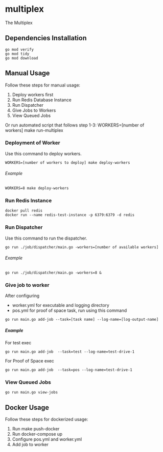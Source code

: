 # multiplex
The Multiplex

## Dependencies Installation
```
go mod verify 
go mod tidy
go mod download
```

## Manual Usage 
Follow these steps for manual usage:
1. Deploy workers first
2. Run Redis Database Instance
3. Run Dispatcher
4. Give Jobs to Workers
5. View Queued Jobs

Or run automated script that follows step 1-3:
WORKERS=[number of workers] make run-multiplex

### Deployment of Worker
Use this command to deploy workers.
```
WORKERS=[number of workers to deploy] make deploy-workers
```
###### Example
```
WORKERS=8 make deploy-workers
```

### Run Redis Instance
```
docker pull redis
docker run --name redis-test-instance -p 6379:6379 -d redis
```

### Run Dispatcher
Use this command to run the dispatcher.
```
go run ./job/dispatcher/main.go -workers=[number of available workers]
```
###### Example
```
go run ./job/dispatcher/main.go -workers=8 &
```

### Give job to worker
After configuring 
- worker.yml for executable and logging directory
- pos.yml for proof of space task, run using this command
```
go run main.go add-job --task=[task name] --log-name=[log-output-name]
```
##### Example
For test exec
```
go run main.go add-job  --task=test --log-name=test-drive-1 
```

For Proof of Space exec
```
go run main.go add-job  --task=pos --log-name=test-drive-1 
```

### View Queued Jobs
```
go run main.go view-jobs
```

## Docker Usage 
Follow these steps for dockerized usage:
1. Run make push-docker
2. Run docker-compose up
3. Configure pos.yml and worker.yml
4. Add job to worker